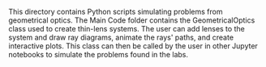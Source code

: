 This directory contains Python scripts simulating problems from geometrical optics.  The Main Code folder contains the GeometricalOptics class used to create thin-lens systems.  The user can add lenses to the system and draw ray diagrams, animate the rays' paths, and create interactive plots.  This class can then be called by the user in other Jupyter notebooks to simulate the problems found in the labs.
